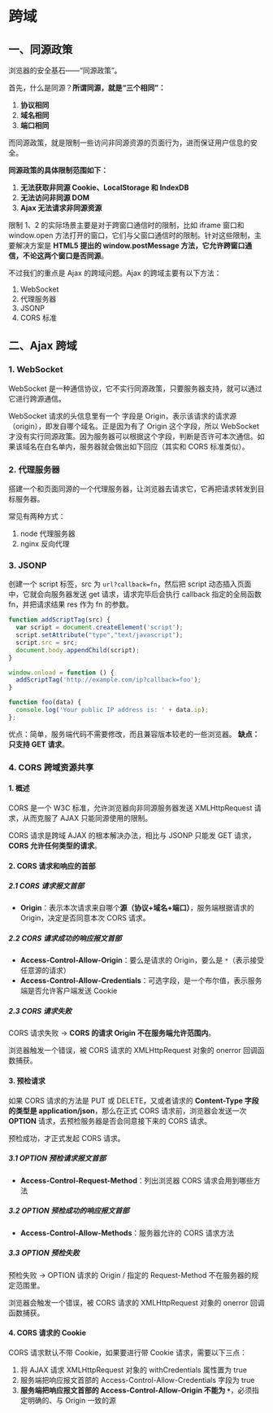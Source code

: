 # 跨域

## 一、同源政策

浏览器的安全基石——“同源政策”。

首先，什么是同源？**所谓同源，就是“三个相同”：**
1. **协议相同**
2. **域名相同**
3. **端口相同**

而同源政策，就是限制一些访问非同源资源的页面行为，进而保证用户信息的安全。

**同源政策的具体限制范围如下：**
1. **无法获取非同源 Cookie、LocalStorage 和 IndexDB** 
2. **无法访问非同源 DOM** 
3. **Ajax 无法请求非同源资源**

限制 1、2 的实际场景主要是对于跨窗口通信时的限制，比如 iframe 窗口和 window.open 方法打开的窗口，它们与父窗口通信时的限制。针对这些限制，主要解决方案是 **HTML5 提出的 window.postMessage 方法，它允许跨窗口通信，不论这两个窗口是否同源**。

不过我们的重点是 Ajax 的跨域问题。Ajax 的跨域主要有以下方法：
1. WebSocket
2. 代理服务器
3. JSONP
4. CORS 标准

## 二、Ajax 跨域

### 1. WebSocket
WebSocket 是一种通信协议，它不实行同源政策，只要服务器支持，就可以通过它进行跨源通信。

WebSocket 请求的头信息里有一个 字段是 Origin，表示该请求的请求源（origin），即发自哪个域名。正是因为有了 Origin 这个字段，所以 WebSocket 才没有实行同源政策。因为服务器可以根据这个字段，判断是否许可本次通信。如果该域名在白名单内，服务器就会做出如下回应（其实和 CORS 标准类似）。

### 2. 代理服务器
搭建一个和页面同源的一个代理服务器，让浏览器去请求它，它再把请求转发到目标服务器。 

常见有两种方式：
1. node 代理服务器
2. nginx 反向代理

### 3. JSONP
创建一个 script 标签，src 为 `url?callback=fn`，然后把 script 动态插入页面中，它就会向服务器发送 get 请求，请求完毕后会执行 callback 指定的全局函数 fn，并把请求结果 res 作为 fn 的参数。

```js
function addScriptTag(src) {
  var script = document.createElement('script');
  script.setAttribute("type","text/javascript");
  script.src = src;
  document.body.appendChild(script);
}

window.onload = function () {
  addScriptTag('http://example.com/ip?callback=foo');
}

function foo(data) {
  console.log('Your public IP address is: ' + data.ip);
};
```
优点：简单，服务端代码不需要修改，而且兼容版本较老的一些浏览器。
**缺点：只支持 GET 请求**。

### 4. CORS 跨域资源共享

#### 1. 概述
CORS 是一个  W3C 标准，允许浏览器向非同源服务器发送 XMLHttpRequest 请求，从而克服了 AJAX 只能同源使用的限制。

CORS 请求是跨域 AJAX 的根本解决办法，相比与 JSONP 只能发 GET 请求，**CORS 允许任何类型的请求**。

#### 2. CORS 请求和响应的首部
##### 2.1 CORS 请求报文首部
- **Origin**：表示本次请求来自哪个**源（协议+域名+端口）**，服务端根据请求的 Origin，决定是否同意本次 CORS 请求。

##### 2.2 CORS 请求成功的响应报文首部
- **Access-Control-Allow-Origin**：要么是请求的 Origin，要么是 `*`（表示接受任意源的请求）
- **Access-Control-Allow-Credentials**：可选字段，是一个布尔值，表示服务端是否允许客户端发送 Cookie

##### 2.3 CORS 请求失败
CORS 请求失败 → **CORS 的请求 Origin 不在服务端允许范围内**。

浏览器触发一个错误，被 CORS 请求的 XMLHttpRequest 对象的 onerror 回调函数捕获。

#### 3. 预检请求
如果 CORS 请求的方法是 PUT 或 DELETE，又或者请求的 **Content-Type 字段的类型是 application/json**，那么在正式 CORS 请求前，浏览器会发送一次 **OPTION** 请求，去预检服务器是否会同意接下来的 CORS 请求。

预检成功，才正式发起 CORS 请求。

##### 3.1 OPTION 预检请求报文首部

- **Access-Control-Request-Method**：列出浏览器 CORS 请求会用到哪些方法

##### 3.2 OPTION 预检成功的响应报文首部

- **Access-Control-Allow-Methods**：服务器允许的 CORS 请求方法

##### 3.3 OPTION 预检失败
预检失败 → OPTION 请求的 Origin / 指定的 Request-Method 不在服务器的规定范围里。

浏览器会触发一个错误，被 CORS 请求的 XMLHttpRequest 对象的 onerror 回调函数捕获。

#### 4. CORS 请求的 Cookie
CORS 请求默认不带 Cookie，如果要进行带 Cookie 请求，需要以下三点：
1. 将 AJAX 请求 XMLHttpRequest 对象的 withCredentials 属性置为 true
2. 服务端把响应报文首部的 Access-Control-Allow-Credentials 字段为 true
3. **服务端把响应报文首部的 Access-Control-Allow-Origin 不能为 `*`**，必须指定明确的、与 Origin 一致的源